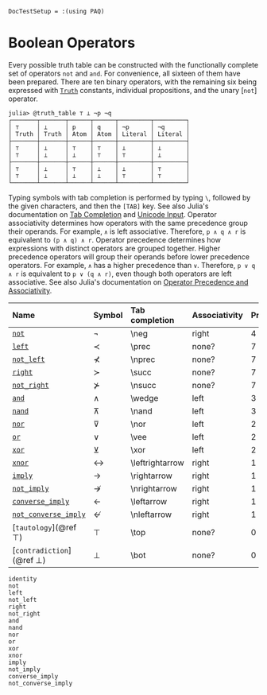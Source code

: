 
```@meta
DocTestSetup = :(using PAQ)
```

# Boolean Operators

Every possible truth table can be constructed with the functionally complete set of operators ```not``` and ```and```. For convenience, all sixteen of them have been prepared. There are ten binary operators, with the remaining six being expressed with [`Truth`](@ref) constants, individual propositions, and the unary [`not`] operator.

```jldoctest
julia> @truth_table ⊤ ⊥ ¬p ¬q
┌───────┬───────┬──────┬──────┬─────────┬─────────┐
│ ⊤     │ ⊥     │ p    │ q    │ ¬p      │ ¬q      │
│ Truth │ Truth │ Atom │ Atom │ Literal │ Literal │
├───────┼───────┼──────┼──────┼─────────┼─────────┤
│ ⊤     │ ⊥     │ ⊤    │ ⊤    │ ⊥       │ ⊥       │
│ ⊤     │ ⊥     │ ⊥    │ ⊤    │ ⊤       │ ⊥       │
├───────┼───────┼──────┼──────┼─────────┼─────────┤
│ ⊤     │ ⊥     │ ⊤    │ ⊥    │ ⊥       │ ⊤       │
│ ⊤     │ ⊥     │ ⊥    │ ⊥    │ ⊤       │ ⊤       │
└───────┴───────┴──────┴──────┴─────────┴─────────┘
```

Typing symbols with tab completion is performed by typing ```\```, followed by the given characters, and then the ```[TAB]``` key. See also Julia's documentation on [Tab Completion](https://docs.julialang.org/en/v1/stdlib/REPL/#Tab-completion) and [Unicode Input](https://docs.julialang.org/en/v1/manual/unicode-input/). Operator associativity determines how operators with the same precedence group their operands. For example, ```∧``` is left associative. Therefore, ```p ∧ q ∧ r``` is equivalent to ```(p ∧ q) ∧ r```. Operator precedence determines how expressions with distinct operators are grouped together. Higher precedence operators will group their operands before lower precedence operators. For example, ```∧``` has a higher precedence than ```∨```. Therefore, ```p ∨ q ∧ r``` is equivalent to ```p ∨ (q ∧ r)```, even though both operators are left associative. See also Julia's documentation on [Operator Precedence and Associativity](https://docs.julialang.org/en/v1/manual/mathematical-operations/#Operator-Precedence-and-Associativity).

| Name                         | Symbol | Tab completion   | Associativity | Precedence |
|:-----------------------------|:-------|:-----------------|:--------------|:-----------|
| [`not`](@ref)                | ¬      | \\neg            | right         | 4          |
| [`left`](@ref)               | ≺      | \\prec           | none?         | 7          |
| [`not_left`](@ref)           | ⊀      | \\nprec          | none?         | 7          |
| [`right`](@ref)              | ≻      | \\succ           | none?         | 7          |
| [`not_right`](@ref)          | ⊁      | \\nsucc          | none?         | 7          |
| [`and`](@ref)                | ∧      | \\wedge          | left          | 3          |
| [`nand`](@ref)               | ⊼      | \\nand           | left          | 3          |
| [`nor`](@ref)                | ⊽      | \\nor            | left          | 2          |
| [`or`](@ref)                 | ∨      | \\vee            | left          | 2          |
| [`xor`](@ref)                | ⊻      | \\xor            | left          | 2          |
| [`xnor`](@ref)               | ↔      | \\leftrightarrow | right         | 1          |
| [`imply`](@ref)              | →      | \\rightarrow     | right         | 1          |
| [`not_imply`](@ref)          | ↛      | \\nrightarrow    | right         | 1          |
| [`converse_imply`](@ref)     | ←      | \\leftarrow      | right         | 1          |
| [`not_converse_imply`](@ref) | ↚      | \\nleftarrow     | right         | 1          |
| [`tautology`](@ref ⊤)        | ⊤      | \\top            | none?         | 0          |
| [`contradiction`](@ref ⊥)    | ⊥      | \\bot            | none?         | 0          |

```@docs
identity
not
left
not_left
right
not_right
and
nand
nor
or
xor
xnor
imply
not_imply
converse_imply
not_converse_imply
```
